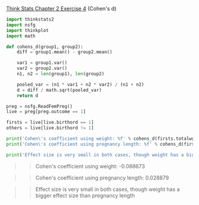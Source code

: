[Think Stats Chapter 2 Exercise 4](http://greenteapress.com/thinkstats2/html/thinkstats2003.html#toc24) (Cohen's d)

```python
import thinkstats2
import nsfg
import thinkplot
import math

def cohens_d(group1, group2):
    diff = group1.mean() - group2.mean()

    var1 = group1.var()
    var2 = group2.var()
    n1, n2 = len(group1), len(group2)

    pooled_var = (n1 * var1 + n2 * var2) / (n1 + n2)
    d = diff / math.sqrt(pooled_var)
    return d

preg = nsfg.ReadFemPreg()
live = preg[preg.outcome == 1]

firsts = live[live.birthord == 1]
others = live[live.birthord != 1]

print('Cohen\'s coefficient using weight: %f' % cohens_d(firsts.totalwgt_lb, others.totalwgt_lb))
print('Cohen\'s coefficient using pregnancy length: %f' % cohens_d(firsts.prglngth, others.prglngth))

print('Effect size is very small in both cases, though weight has a bigger effect size than pregnancy length')
```

>> Cohen's coefficient using weight: -0.088673

>> Cohen's coefficient using pregnancy length: 0.028879

>> Effect size is very small in both cases, though weight has a bigger effect size than pregnancy length
